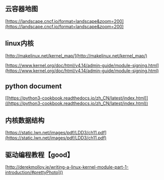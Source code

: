 ## 云容器地图
[https://landscape.cncf.io/format=landscape&zoom=200](https://landscape.cncf.io/format=landscape&zoom=200)


## linux内核
[http://makelinux.net/kernel_map/](http://makelinux.net/kernel_map/)

[https://www.kernel.org/doc/html/v4.14/admin-guide/module-signing.html](https://www.kernel.org/doc/html/v4.14/admin-guide/module-signing.html)

## python document
[[https://python3-cookbook.readthedocs.io/zh_CN/latest/index.html]]((https://python3-cookbook.readthedocs.io/zh_CN/latest/index.html))

## 内核数据结构
[https://static.lwn.net/images/pdf/LDD3/ch11.pdf](https://static.lwn.net/images/pdf/LDD3/ch11.pdf)

## 驱动编程教程【good】
[http://derekmolloy.ie/writing-a-linux-kernel-module-part-1-introduction/#prettyPhoto]()